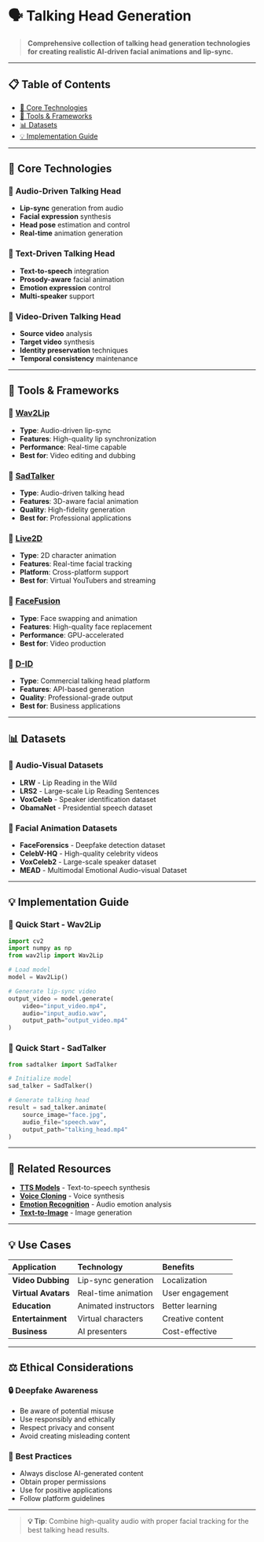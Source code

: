 # 🗣️ Talking Head Generation

> **Comprehensive collection of talking head generation technologies for creating realistic AI-driven facial animations and lip-sync.**

---

## 📋 **Table of Contents**
- [🎯 Core Technologies](#-core-technologies)
- [🔧 Tools & Frameworks](#-tools--frameworks)
- [📊 Datasets](#-datasets)
- [💡 Implementation Guide](#-implementation-guide)

---

## 🎯 **Core Technologies**

### 🔷 **Audio-Driven Talking Head**
- **Lip-sync** generation from audio
- **Facial expression** synthesis
- **Head pose** estimation and control
- **Real-time** animation generation

### 🔷 **Text-Driven Talking Head**
- **Text-to-speech** integration
- **Prosody-aware** facial animation
- **Emotion expression** control
- **Multi-speaker** support

### 🔷 **Video-Driven Talking Head**
- **Source video** analysis
- **Target video** synthesis
- **Identity preservation** techniques
- **Temporal consistency** maintenance

---

## 🔧 **Tools & Frameworks**

### 🔷 [Wav2Lip](https://github.com/Rudrabha/Wav2Lip)
- **Type**: Audio-driven lip-sync
- **Features**: High-quality lip synchronization
- **Performance**: Real-time capable
- **Best for**: Video editing and dubbing

### 🔷 [SadTalker](https://github.com/OpenTalker/SadTalker)
- **Type**: Audio-driven talking head
- **Features**: 3D-aware facial animation
- **Quality**: High-fidelity generation
- **Best for**: Professional applications

### 🔷 [Live2D](https://www.live2d.com/)
- **Type**: 2D character animation
- **Features**: Real-time facial tracking
- **Platform**: Cross-platform support
- **Best for**: Virtual YouTubers and streaming

### 🔷 [FaceFusion](https://github.com/facefusion/facefusion)
- **Type**: Face swapping and animation
- **Features**: High-quality face replacement
- **Performance**: GPU-accelerated
- **Best for**: Video production

### 🔷 [D-ID](https://www.d-id.com/)
- **Type**: Commercial talking head platform
- **Features**: API-based generation
- **Quality**: Professional-grade output
- **Best for**: Business applications

---

## 📊 **Datasets**

### 🔷 **Audio-Visual Datasets**
- **LRW** - Lip Reading in the Wild
- **LRS2** - Large-scale Lip Reading Sentences
- **VoxCeleb** - Speaker identification dataset
- **ObamaNet** - Presidential speech dataset

### 🔷 **Facial Animation Datasets**
- **FaceForensics** - Deepfake detection dataset
- **CelebV-HQ** - High-quality celebrity videos
- **VoxCeleb2** - Large-scale speaker dataset
- **MEAD** - Multimodal Emotional Audio-visual Dataset

---

## 💡 **Implementation Guide**

### 🚀 **Quick Start - Wav2Lip**
```python
import cv2
import numpy as np
from wav2lip import Wav2Lip

# Load model
model = Wav2Lip()

# Generate lip-sync video
output_video = model.generate(
    video="input_video.mp4",
    audio="input_audio.wav",
    output_path="output_video.mp4"
)
```

### 🚀 **Quick Start - SadTalker**
```python
from sadtalker import SadTalker

# Initialize model
sad_talker = SadTalker()

# Generate talking head
result = sad_talker.animate(
    source_image="face.jpg",
    audio_file="speech.wav",
    output_path="talking_head.mp4"
)
```

---

## 🔗 **Related Resources**

- **[TTS Models](./tts.md)** - Text-to-speech synthesis
- **[Voice Cloning](./voice-cloning.md)** - Voice synthesis
- **[Emotion Recognition](./emotion-recognition.md)** - Audio emotion analysis
- **[Text-to-Image](./text-to-image.md)** - Image generation

---

## 💡 **Use Cases**

| Application | Technology | Benefits |
|:---|:---|:---|
| **Video Dubbing** | Lip-sync generation | Localization |
| **Virtual Avatars** | Real-time animation | User engagement |
| **Education** | Animated instructors | Better learning |
| **Entertainment** | Virtual characters | Creative content |
| **Business** | AI presenters | Cost-effective |

---

## ⚖️ **Ethical Considerations**

### 🔒 **Deepfake Awareness**
- Be aware of potential misuse
- Use responsibly and ethically
- Respect privacy and consent
- Avoid creating misleading content

### 🚫 **Best Practices**
- Always disclose AI-generated content
- Obtain proper permissions
- Use for positive applications
- Follow platform guidelines

---

> **💡 Tip**: Combine high-quality audio with proper facial tracking for the best talking head results.

